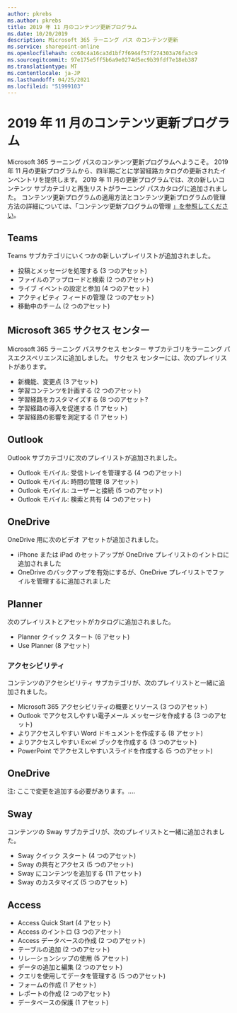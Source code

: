 ```yaml
---
author: pkrebs
ms.author: pkrebs
title: 2019 年 11 月のコンテンツ更新プログラム
ms.date: 10/20/2019
description: Microsoft 365 ラーニング パス のコンテンツ更新
ms.service: sharepoint-online
ms.openlocfilehash: cc60c4a16ca3d1bf7f6944f57f274303a76fa3c9
ms.sourcegitcommit: 97e175e5ff5b6a9e0274d5ec9b39fdf7e18eb387
ms.translationtype: MT
ms.contentlocale: ja-JP
ms.lasthandoff: 04/25/2021
ms.locfileid: "51999103"
---
```

# <a name="november-2019-content-updates"></a>2019 年 11 月のコンテンツ更新プログラム
Microsoft 365 ラーニング パスのコンテンツ更新プログラムへようこそ。 2019 年 11 月の更新プログラムから、四半期ごとに学習経路カタログの更新されたインベントリを提供します。 2019 年 11 月の更新プログラムでは、次の新しいコンテンツ サブカテゴリと再生リストがラーニング パスカタログに追加されました。 コンテンツ更新プログラムの適用方法とコンテンツ更新プログラムの管理方法の詳細については、「コンテンツ更新プログラムの管理 [」を参照してください](custom_contentupdatesmanage.md)。    

## <a name="teams"></a>Teams
Teams サブカテゴリにいくつかの新しいプレイリストが追加されました。
- 投稿とメッセージを処理する (3 つのアセット)
- ファイルのアップロードと検索 (2 つのアセット)
- ライブ イベントの設定と参加 (4 つのアセット)
- アクティビティ フィードの管理 (2 つのアセット)
- 移動中のチーム (2 つのアセット)

## <a name="microsoft-365-success-center"></a>Microsoft 365 サクセス センター
Microsoft 365 ラーニング パスサクセス センター サブカテゴリをラーニング パスエクスペリエンスに追加しました。 サクセス センターには、次のプレイリストがあります。
- 新機能、変更点 (3 アセット)
- 学習コンテンツを計画する (2 つのアセット)
- 学習経路をカスタマイズする (8 つのアセット?
- 学習経路の導入を促進する (1 アセット)
- 学習経路の影響を測定する (1 アセット)

## <a name="outlook"></a>Outlook
Outlook サブカテゴリに次のプレイリストが追加されました。 
- Outlook モバイル: 受信トレイを管理する (4 つのアセット)
- Outlook モバイル: 時間の管理 (8 アセット)
- Outlook モバイル: ユーザーと接続 (5 つのアセット)
- Outlook モバイル: 検索と共有 (4 つのアセット)

## <a name="onedrive"></a>OneDrive
OneDrive 用に次のビデオ アセットが追加されました。 
- iPhone または iPad のセットアップが OneDrive プレイリストのイントロに追加されました
- OneDrive のバックアップを有効にするが、OneDrive プレイリストでファイルを管理するに追加されました

## <a name="planner"></a>Planner
次のプレイリストとアセットがカタログに追加されました。  
- Planner クイック スタート (6 アセット)
- Use Planner (8 アセット)

### <a name="accessibility"></a>アクセシビリティ
コンテンツのアクセシビリティ サブカテゴリが、次のプレイリストと一緒に追加されました。 
- Microsoft 365 アクセシビリティの概要とリソース (3 つのアセット)
- Outlook でアクセスしやすい電子メール メッセージを作成する (3 つのアセット)
- よりアクセスしやすい Word ドキュメントを作成する (8 アセット)
- よりアクセスしやすい Excel ブックを作成する (3 つのアセット)
- PowerPoint でアクセスしやすいスライドを作成する (5 つのアセット)

## <a name="onedrive"></a>OneDrive
注: ここで変更を追加する必要があります。....

## <a name="sway"></a>Sway
コンテンツの Sway サブカテゴリが、次のプレイリストと一緒に追加されました。 
- Sway クイック スタート (4 つのアセット)
- Sway の共有とアクセス (5 つのアセット)
- Sway にコンテンツを追加する (11 アセット)
- Sway のカスタマイズ (5 つのアセット)

## <a name="access"></a>Access
- Access Quick Start (4 アセット)
- Access のイントロ (3 つのアセット)
- Access データベースの作成 (2 つのアセット)
- テーブルの追加 (2 つのアセット)
- リレーションシップの使用 (5 アセット)
- データの追加と編集 (2 つのアセット)
- クエリを使用してデータを管理する (5 つのアセット)
- フォームの作成 (1 アセット)
- レポートの作成 (2 つのアセット)
- データベースの保護 (1 アセット)

